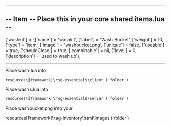 --------
-- Item  -- Place this in your core shared items.lua --
--------

['washkit']         = {['name'] = 'washkit',        ['label'] = 'Wash Bucket',          ['weight'] = 10,    ['type'] = 'item',  ['image'] = 'washbucket.png',                   ['unique'] = false, ['useable'] = true,     ['shouldClose'] = true, ['combinable'] = nil, ['level'] = 0, ['description'] = 'used to wash up'},


---------

Place wash.lua into 

	resources\[framework]\rsg-essentials\client ( folder )
	
	
Place washs.lua into 

	resources\[framework]\rsg-essentials\server ( folder )
	
	
Place washbucket.png into your 

resources\[framework]\rsg-inventory\html\images  ( folder )
